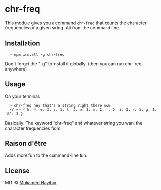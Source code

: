 # chr-freq

This module gives you a command `chr-freq` that counts the character frequencies of a given string. All from the command line.

## Installation
```
  > npm install -g chr-freq
```

Don't forget the "-g" to install it globally. (then you can run chr-freq anywhere)

## Usage
On your terminal:

```
  > chr-freq hey that's a string right there &&&
  // => { h: 4, e: 3, y: 1, t: 5, a: 2, s: 2, r: 3, i: 2, n: 1, g: 2, '&': 3 }

```
Basically: The keyword "chr-freq" and whatever string you want the character frequencies from.

## Raison d'être
Adds more fun to the command-line fun.

## License
MIT © [Mohamed Hayibor](https://github.com/mohamedhayibor)
